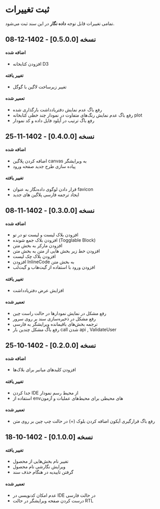 # ثبت تغییرات
تمامی تغییرات قابل توجه **داده نگار** در این سند ثبت می‌شود.

## نسخه [0.5.0.0] - 1402-12-08
#### اضافه شده
- افزودن کتابخانه D3

#### تغییر یافته
- تغییر زیرساخت لاگین با گوگل

#### تعمیر شده
- رفع باگ عدم نمایش دفتریادداشت بارگذاری شده
- رفع باگ عدم نمایش رنگ‌های متفاوت در نمودار چند خطی کتابخانه plot
- رفع باگ ترتیب در آپلود فایل داده و کد نمودار

## نسخه [0.4.0.0] - 1402-11-25
#### اضافه شده
- اضافه کردن پلاگین canvas به ویرایشگر
- پیاده سازی طرح جدید صفحه ورود

#### تغییر یافته
- قرار دادن لوگوی داده‌نگار به عنوان favicon
- ایجاد ترجمه فارسی پلاگین های جدید

## نسخه [0.3.0.0] - 1402-11-08
#### اضافه شده
- افزودن بلاک لیست و لیست تو در تو
- افزودن بلاک جمع شونده (Togglable Block)
- افزودن مارکر به بخش متن
- افزودن خط زیر بخش هایی از متن به بخش متن
- افزودن بلاک چک لیست
- افزودن InlineCode به بخش متن
- افزودن ورود با استفاده از گیت‌هاب و گیت‌لب

#### تغییر یافته
- افزایش عرض دفتریادداشت

#### تعمیر شده
- رفع مشکل در نمایش نمودارها در حالت راست چین
- رفع مشکل در ذخیره‌سازی سند بر روی سرور
- ترجمه بخش‌های باقیمانده ویرایشگر به فارسی
- رفع باگ مشکل چندین بار call شدن api , ValidateUser

## نسخه [0.2.0.0] - 1402-10-25
#### اضافه شده
- افزودن کلیدهای میانبر برای بلاک‌ها

#### تغییر یافته
- جدا کردن IDE از محیط رسم نمودار
- استفاده از envهای محیطی برای محیط‌های عملیات و آزمون

#### تعمیر شده
- رفع باگ قرارگیری آیکون اضافه کردن بلوک (+) در حالت چپ چین بر روی متن

## نسخه [0.1.0.0] - 1402-10-18
#### تغییر یافته
- تغییر نام بخش‌هایی از محصول
- ویرایش نگارشی نام محصول
- گرفتن تاییدیه در هنگام حذف سند

#### تعمیر شده
-  عدم امکان کدنویسی در IDE در حالت فارسی
-  درست کردن صفحه ویرایشگر در حالت RTL